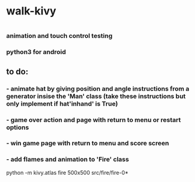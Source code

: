 # walk-kivy
# 

### animation and touch control testing
### python3 for android

## to do:
### - animate hat by giving position and angle instructions from a generator insise the 'Man' class (take these instructions but only implement if hat'inhand' is True)
### - game over action and page with return to menu or restart options
### - win game page with return to menu and score screen
### - add flames and animation to 'Fire' class

python -m kivy.atlas fire 500x500 src/fire/fire-0*

